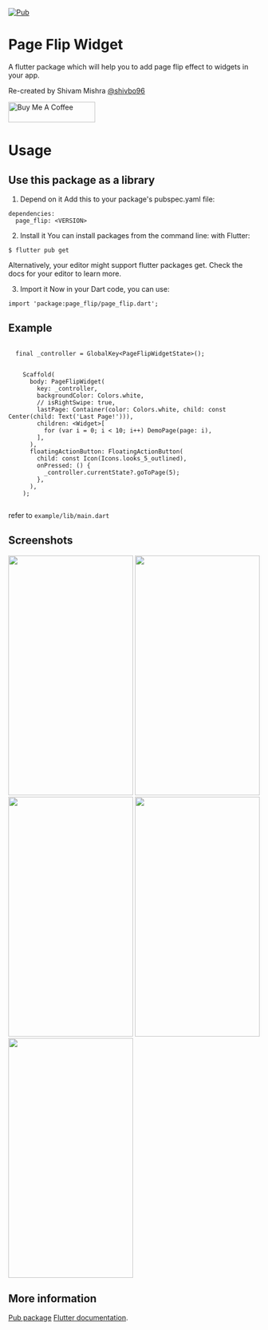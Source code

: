 [![Pub](https://img.shields.io/pub/v/page_flip.svg)](https://pub.dartlang.org/packages/page_flip)

# Page Flip Widget

A flutter package which will help you to add  page flip effect to widgets in your app.

Re-created by Shivam Mishra [@shivbo96](https://github.com/shivbo96)

<a href="https://www.buymeacoffee.com/smishra" target="_blank"><img src="https://cdn.buymeacoffee.com/buttons/default-orange.png" alt="Buy Me A Coffee" height="41" width="174"></a>

# Usage

## Use this package as a library

1. Depend on it Add this to your package's pubspec.yaml file:

```
dependencies:
  page_flip: <VERSION>
```

2. Install it You can install packages from the command line:
   with Flutter:

```
$ flutter pub get
```

Alternatively, your editor might support flutter packages get. Check the docs for your editor to
learn more.

3. Import it Now in your Dart code, you can use:

```
import 'package:page_flip/page_flip.dart';
```

## Example

```

  final _controller = GlobalKey<PageFlipWidgetState>();


    Scaffold(
      body: PageFlipWidget(
        key: _controller,
        backgroundColor: Colors.white,
        // isRightSwipe: true,
        lastPage: Container(color: Colors.white, child: const Center(child: Text('Last Page!'))),
        children: <Widget>[
          for (var i = 0; i < 10; i++) DemoPage(page: i),
        ],
      ),
      floatingActionButton: FloatingActionButton(
        child: const Icon(Icons.looks_5_outlined),
        onPressed: () {
          _controller.currentState?.goToPage(5);
        },
      ),
    );
      
```
refer to `example/lib/main.dart`


## Screenshots

<img src="https://raw.githubusercontent.com/shivbo96/page_flip/main/screenshots/4.gif" width="250" height="480">
<img src="https://raw.githubusercontent.com/shivbo96/page_flip/main/screenshots/1.png" width="250" height="480">
<img src="https://raw.githubusercontent.com/shivbo96/page_flip/main/screenshots/2.png" width="250" height="480">
<img src="https://raw.githubusercontent.com/shivbo96/page_flip/main/screenshots/3.png" width="250" height="480">
<img src="https://raw.githubusercontent.com/shivbo96/page_flip/main/screenshots/4.png" width="250" height="480">


## More information

[Pub package](https://pub.dartlang.org/packages/page_flip)
[Flutter documentation](https://flutter.io/).
